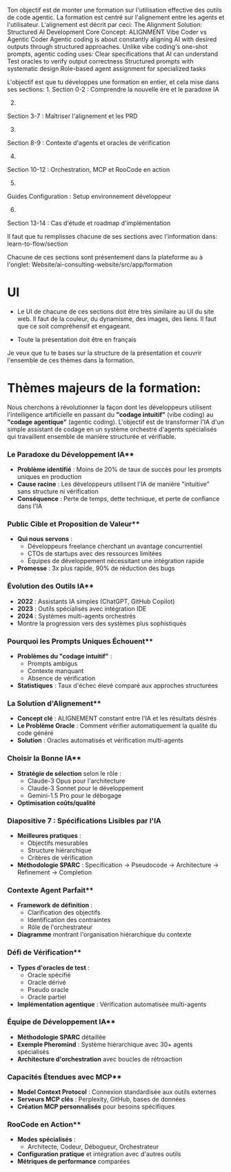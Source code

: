 Ton objectif est de monter une formation sur l'utilisation effective des outils de code agentic. La formation est centré sur l'alignement entre les agents et l'utilisateur. 
L'alignement est décrit par ceci: 
The Alignment Solution: Structured AI Development
Core Concept:
ALIGNMENT
Vibe Coder vs Agentic Coder
Agentic coding is about constantly aligning AI with desired
outputs through structured approaches.
Unlike vibe coding's one-shot prompts, agentic coding uses:
Clear specifications that AI can understand
Test oracles to verify output correctness
Structured prompts with systematic design
Role-based agent assignment for specialized tasks

L'objectif est que tu développes une formation en entier, et cela mise dans ses sections: 
1.
Section 0-2 : Comprendre la nouvelle ère et le paradoxe IA

2.
Section 3-7 : Maîtriser l'alignement et les PRD

3.
Section 8-9 : Contexte d'agents et oracles de vérification

4.
Section 10-12 : Orchestration, MCP et RooCode en action

5.
Guides Configuration : Setup environnement développeur

6.
Section 13-14 : Cas d'étude et roadmap d'implémentation

Il faut que tu remplisses chacune de ses sections avec l'information dans: learn-to-flow/section

Chacune de ces sections sont présentement dans la plateforme au à l'onglet: Website/ai-consulting-website/src/app/formation

# UI
* Le UI de chacune de ces sections doit être très similaire au UI du site web. 
Il faut de la couleur, du dynamisme, des images, des liens. Il faut que ce soit compréhensif et engageant. 

* Toute la présentation doit être en français

Je veux que tu te bases sur la structure de la présentation et couvrir l'ensemble de ces thèmes dans la formation. 

# Thèmes majeurs de la formation:
Nous cherchons à révolutionner la façon dont les développeurs utilisent l'intelligence artificielle en passant du **"codage intuitif"** (vibe coding) au **"codage agentique"** (agentic coding). L'objectif est de transformer l'IA d'un simple assistant de codage en un système orchestré d'agents spécialisés qui travaillent ensemble de manière structurée et vérifiable.

### Le Paradoxe du Développement IA**
- **Problème identifié** : Moins de 20% de taux de succès pour les prompts uniques en production
- **Cause racine** : Les développeurs utilisent l'IA de manière "intuitive" sans structure ni vérification
- **Conséquence** : Perte de temps, dette technique, et perte de confiance dans l'IA

### Public Cible et Proposition de Valeur**
- **Qui nous servons** :
  - Développeurs freelance cherchant un avantage concurrentiel
  - CTOs de startups avec des ressources limitées
  - Équipes de développement nécessitant une intégration rapide
- **Promesse** : 3x plus rapide, 90% de réduction des bugs

### Évolution des Outils IA**
- **2022** : Assistants IA simples (ChatGPT, GitHub Copilot)
- **2023** : Outils spécialisés avec intégration IDE
- **2024** : Systèmes multi-agents orchestrés
- Montre la progression vers des systèmes plus sophistiqués

### Pourquoi les Prompts Uniques Échouent**
- **Problèmes du "codage intuitif"** :
  - Prompts ambigus
  - Contexte manquant
  - Absence de vérification
- **Statistiques** : Taux d'échec élevé comparé aux approches structurées

### La Solution d'Alignement**
- **Concept clé** : ALIGNEMENT constant entre l'IA et les résultats désirés
- **Le Problème Oracle** : Comment vérifier automatiquement la qualité du code généré
- **Solution** : Oracles automatisés et vérification multi-agents

### Choisir la Bonne IA**
- **Stratégie de sélection** selon le rôle :
  - Claude-3 Opus pour l'architecture
  - Claude-3 Sonnet pour le développement
  - Gemini-1.5 Pro pour le débogage
- **Optimisation coûts/qualité**

### **Diapositive 7 : Spécifications Lisibles par l'IA**
- **Meilleures pratiques** :
  - Objectifs mesurables
  - Structure hiérarchique
  - Critères de vérification
- **Méthodologie SPARC** : Specification → Pseudocode → Architecture → Refinement → Completion

### Contexte Agent Parfait**
- **Framework de définition** :
  - Clarification des objectifs
  - Identification des contraintes
  - Rôle de l'orchestrateur
- **Diagramme** montrant l'organisation hiérarchique du contexte

### Défi de Vérification**
- **Types d'oracles de test** :
  - Oracle spécifié
  - Oracle dérivé
  - Pseudo oracle
  - Oracle partiel
- **Implémentation agentique** : Vérification automatisée multi-agents

### Équipe de Développement IA**
- **Méthodologie SPARC** détaillée
- **Exemple Pheromind** : Système hiérarchique avec 30+ agents spécialisés
- **Architecture d'orchestration** avec boucles de rétroaction

### Capacités Étendues avec MCP**
- **Model Context Protocol** : Connexion standardisée aux outils externes
- **Serveurs MCP clés** : Perplexity, GitHub, bases de données
- **Création MCP personnalisés** pour besoins spécifiques

### RooCode en Action**
- **Modes spécialisés** :
  - Architecte, Codeur, Débogueur, Orchestrateur
- **Configuration pratique** et intégration avec d'autres outils
- **Métriques de performance** comparées

